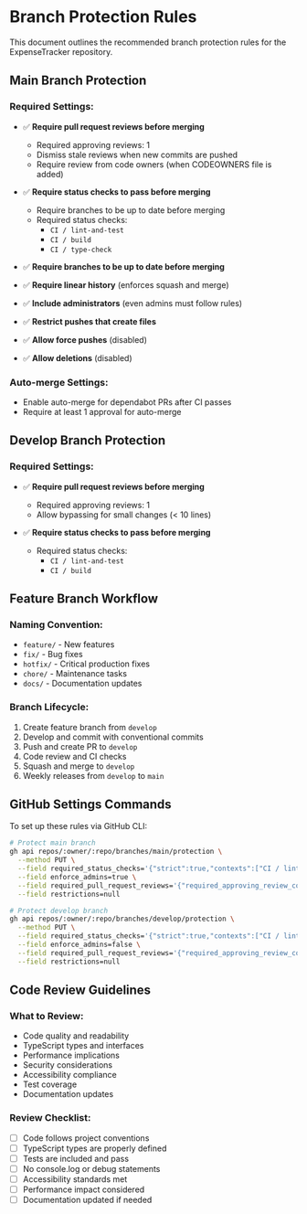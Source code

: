 # Branch Protection Rules

This document outlines the recommended branch protection rules for the ExpenseTracker repository.

## Main Branch Protection

### Required Settings:
- ✅ **Require pull request reviews before merging**
  - Required approving reviews: 1
  - Dismiss stale reviews when new commits are pushed
  - Require review from code owners (when CODEOWNERS file is added)

- ✅ **Require status checks to pass before merging**
  - Require branches to be up to date before merging
  - Required status checks:
    - `CI / lint-and-test`
    - `CI / build`
    - `CI / type-check`

- ✅ **Require branches to be up to date before merging**
- ✅ **Require linear history** (enforces squash and merge)
- ✅ **Include administrators** (even admins must follow rules)
- ✅ **Restrict pushes that create files**
- ✅ **Allow force pushes** (disabled)
- ✅ **Allow deletions** (disabled)

### Auto-merge Settings:
- Enable auto-merge for dependabot PRs after CI passes
- Require at least 1 approval for auto-merge

## Develop Branch Protection

### Required Settings:
- ✅ **Require pull request reviews before merging**
  - Required approving reviews: 1
  - Allow bypassing for small changes (< 10 lines)

- ✅ **Require status checks to pass before merging**
  - Required status checks:
    - `CI / lint-and-test`
    - `CI / build`

## Feature Branch Workflow

### Naming Convention:
- `feature/` - New features
- `fix/` - Bug fixes  
- `hotfix/` - Critical production fixes
- `chore/` - Maintenance tasks
- `docs/` - Documentation updates

### Branch Lifecycle:
1. Create feature branch from `develop`
2. Develop and commit with conventional commits
3. Push and create PR to `develop`
4. Code review and CI checks
5. Squash and merge to `develop`
6. Weekly releases from `develop` to `main`

## GitHub Settings Commands

To set up these rules via GitHub CLI:

```bash
# Protect main branch
gh api repos/:owner/:repo/branches/main/protection \
  --method PUT \
  --field required_status_checks='{"strict":true,"contexts":["CI / lint-and-test","CI / build","CI / type-check"]}' \
  --field enforce_admins=true \
  --field required_pull_request_reviews='{"required_approving_review_count":1,"dismiss_stale_reviews":true}' \
  --field restrictions=null

# Protect develop branch  
gh api repos/:owner/:repo/branches/develop/protection \
  --method PUT \
  --field required_status_checks='{"strict":true,"contexts":["CI / lint-and-test","CI / build"]}' \
  --field enforce_admins=false \
  --field required_pull_request_reviews='{"required_approving_review_count":1}' \
  --field restrictions=null
```

## Code Review Guidelines

### What to Review:
- Code quality and readability
- TypeScript types and interfaces
- Performance implications
- Security considerations
- Accessibility compliance
- Test coverage
- Documentation updates

### Review Checklist:
- [ ] Code follows project conventions
- [ ] TypeScript types are properly defined
- [ ] Tests are included and pass
- [ ] No console.log or debug statements
- [ ] Accessibility standards met
- [ ] Performance impact considered
- [ ] Documentation updated if needed
